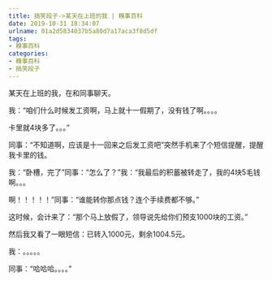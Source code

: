 ```yaml
---
title: 搞笑段子->某天在上班的我 | 糗事百科
date: 2019-10-31 18:34:07
urlname: 01a2d5834037b5a80d7a17aca3f8d5df
tags: 
- 糗事百科
categories:
- 糗事百科
- 搞笑段子
---
```

某天在上班的我，在和同事聊天。

我：“咱们什么时候发工资啊，马上就十一假期了，没有钱了啊。。。。

卡里就4块多了。。。”

同事：“不知道啊，应该是十一回来之后发工资吧”突然手机来了个短信提醒，提醒我卡里的钱。

我：“卧槽，完了”同事：“怎么了？”我：“我最后的积蓄被转走了，我的4块5毛钱啊。。。

啊！！！！！”同事：“谁能转你那点钱？连个手续费都不够。”

这时候，会计来了：“那个马上放假了，领导说先给你们预支1000块的工资。”

然后我又看了一眼短信：已转入1000元，剩余1004.5元。

我：。。。。。

同事：“哈哈哈。。。。”


